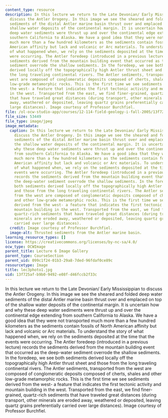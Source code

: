 ```yaml
---
content_type: resource
description: In this lecture we return to the Late Devonian/ Early Mississippian to
  discuss the Antler Orogeny. In this image we see the sheared and folded deep water
  sediments of the distal Antler marine basin thrust over and emplaced on top of the
  shallow water deposits of the continental margin. It is uncertain how and why these
  deep water sediments were thrust up and over the continental edge extending from
  southern California to Alaska. We have a good idea that they were not transported
  much more than a few hundred kilometers as the sediments contain fossils of North
  American affinity but lack and volcanic or Arc materials. To understand the story
  of what happened when, we rely on the sediments deposited at the time that the events
  were occurring. The Antler foredeep (introduced in a previous lecture) records the
  sediments derived from the mountain building event that occurred as the deep-water
  sediment overrode the shallow sediments. In the foredeep, we see both sediments
  derived locally off the topographically high Antler thrust sheet and those from
  the long traveling continental rivers. The Antler sediments, transported from the
  west are composed of conglomeratic deposits composed of cherts, shales and other
  low-grade metamorphic rocks. This is the first time we see sediments derived from
  the west- a feature that indicates the first tectonic activity and mountain building
  in the west. Transported from the east, we find finer-grained, quartz-rich sediments
  that have traveled great distances (during transport, other minerals are eroded
  away, weathered or deposited, leaving quartz grains preferentially carried over
  large distances). Image courtesy of Professor Burchfiel.
file: /ol-ocw-studio-app/courses/12-114-field-geology-i-fall-2005/13f725afb9b09492e08fd46fccb2f33c_lec3photo1.jpg
file_size: 53449
file_type: image/jpeg
image_metadata:
  caption: In this lecture we return to the Late Devonian/ Early Mississippian to
    discuss the Antler Orogeny. In this image we see the sheared and folded deep water
    sediments of the distal Antler marine basin thrust over and emplaced on top of
    the shallow water deposits of the continental margin. It is uncertain how and
    why these deep water sediments were thrust up and over the continental edge extending
    from southern California to Alaska. We have a good idea that they were not transported
    much more than a few hundred kilometers as the sediments contain fossils of North
    American affinity but lack and volcanic or Arc materials. To understand the story
    of what happened when, we rely on the sediments deposited at the time that the
    events were occurring. The Antler foredeep (introduced in a previous lecture)
    records the sediments derived from the mountain building event that occurred as
    the deep-water sediment overrode the shallow sediments. In the foredeep, we see
    both sediments derived locally off the topographically high Antler thrust sheet
    and those from the long traveling continental rivers. The Antler sediments, transported
    from the west are composed of conglomeratic deposits composed of cherts, shales
    and other low-grade metamorphic rocks. This is the first time we see sediments
    derived from the west- a feature that indicates the first tectonic activity and
    mountain building in the west. Transported from the east, we find finer-grained,
    quartz-rich sediments that have traveled great distances (during transport, other
    minerals are eroded away, weathered or deposited, leaving quartz grains preferentially
    carried over large distances).
  credit: Image courtesy of Professor Burchfiel.
  image-alt: Thrusted sediments from the Antler marine basin.
learning_resource_types: []
license: https://creativecommons.org/licenses/by-nc-sa/4.0/
ocw_type: OCWImage
parent_title: Lecture 6 Image Gallery
parent_type: CourseSection
parent_uid: 099c1f24-01b3-29a8-7ded-96fdaf0ce89c
resourcetype: Image
title: lec3photo1.jpg
uid: 13f725af-b9b0-9492-e08f-d46fccb2f33c
---
```

In this lecture we return to the Late Devonian/ Early Mississippian to discuss the Antler Orogeny. In this image we see the sheared and folded deep water sediments of the distal Antler marine basin thrust over and emplaced on top of the shallow water deposits of the continental margin. It is uncertain how and why these deep water sediments were thrust up and over the continental edge extending from southern California to Alaska. We have a good idea that they were not transported much more than a few hundred kilometers as the sediments contain fossils of North American affinity but lack and volcanic or Arc materials. To understand the story of what happened when, we rely on the sediments deposited at the time that the events were occurring. The Antler foredeep (introduced in a previous lecture) records the sediments derived from the mountain building event that occurred as the deep-water sediment overrode the shallow sediments. In the foredeep, we see both sediments derived locally off the topographically high Antler thrust sheet and those from the long traveling continental rivers. The Antler sediments, transported from the west are composed of conglomeratic deposits composed of cherts, shales and other low-grade metamorphic rocks. This is the first time we see sediments derived from the west- a feature that indicates the first tectonic activity and mountain building in the west. Transported from the east, we find finer-grained, quartz-rich sediments that have traveled great distances (during transport, other minerals are eroded away, weathered or deposited, leaving quartz grains preferentially carried over large distances). Image courtesy of Professor Burchfiel.